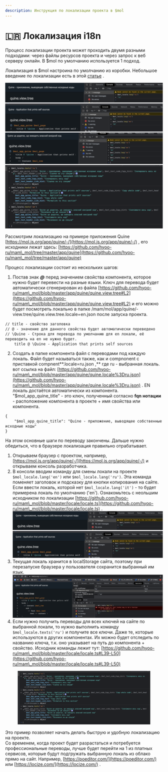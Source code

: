 ```yaml
---
description: Инструкция по локализации проекта в $mol
---
```


# 🇱🇷 Локализация i18n

Процесс локализации проекта может проходить двумя разными подходами: через файлы ресурсов проекта и через запрос к веб серверу онлайн. В $mol по умолчанию используется 1 подход.&#x20;

Локализация в $mol настроина по умолчанию из коробки. Небольшое введение по локализации есть в этой [статье](https://page.hyoo.ru/#!=jfketb\_3qo2ad/View%22jfketb\_3qo2ad%22.Details=%D0%9B%D0%BE%D0%BA%D0%B0%D0%BB%D0%B8%D0%B7%D0%B0%D1%86%D0%B8%D1%8F%20%D0%B2%D0%BE%20view.tree) .

<img src=".gitbook/assets/image (4).png" alt="" data-size="original">![](<.gitbook/assets/image (2).png>)![](<.gitbook/assets/image (7).png>)![](<.gitbook/assets/image (5).png>)

Рассмотрим локализацию на примере приложения Quine [https://mol.js.org/app/quine/-/](https://mol.js.org/app/quine/-/) , его исходники лежат здесь: [https://github.com/hyoo-ru/mam\_mol/tree/master/app/quine](https://github.com/hyoo-ru/mam\_mol/tree/master/app/quine)



Процесс локализации состоит из нескольких шагов:

1. Постав знак _**@**_ перед значением свойства компонента, которое нужно будет перевести на разные языки. Ключ для перевода будет автоматически сгенерирован из файла [https://github.com/hyoo-ru/mam\_mol/blob/master/app/quine/quine.view.tree#L2](https://github.com/hyoo-ru/mam\_mol/blob/master/app/quine/quine.view.tree#L2) и его можно будет посмотреть локально в папке /mam/mol/app/quine/-view.tree/quine.view.tree.locale=en.json после запуска проекта.

```
// title - свойство заголовка
// @ - значение для данного свойства будет автоматически переведено
// \Quine - Строка для перевода по умолчанию для en локали, её переводить на en не нужно будет.
    title @ \Quine - Application that prints self sources

```

2. Создать в папке компонента файл с переводами под каждую локаль. Файл будет называться также, как и compnonent с приставкой compnent**.locale=ru.json ,** где ru -  выбранная локаль. вот ссылка на файл: [https://github.com/hyoo-ru/mam\_mol/blob/master/app/quine/quine.locale%3Dru.json](https://github.com/hyoo-ru/mam\_mol/blob/master/app/quine/quine.locale%3Dru.json) . EN локаль достаётся автоматически из компонента. "$mol\_app\_quine\_title" - это ключ, полученный согласно **fqn нотации** - расположение компонента в проекте + имя свойства или компонента.

```
{
	"$mol_app_quine_title": "Quine - приложение, выводящее собственные исходные коды"
}
```

На этом основные шаги по переводу закончены. Дальше нужно обедиться, что в браузере локализация правильно отрабатывает.&#x20;

1. Открываем браузер с проектом, например, [https://mol.js.org/app/quine/-/](https://mol.js.org/app/quine/-/) и открываем консоль разработчика.
2. В консоли вводим команду для смены локали на проекте `$mol_locale.lang('en')` или `$mol_locale.lang('ru')`. Эта команда поменяет заголовок и подсказку для кнопки копирования на сайте. Если ввести локаль, которой нет `$mol_locale.lang('it')` - то будет примерена локаль по умолчанию ('en'). Ознакомьтесь с неольшим исходником по локализации [https://github.com/hyoo-ru/mam\_mol/blob/master/locale/locale.ts](https://github.com/hyoo-ru/mam\_mol/blob/master/locale/locale.ts)  .<img src=".gitbook/assets/image (4).png" alt="" data-size="original">![](<.gitbook/assets/image (2).png>)
3. Текущая локаль хранится в localStorage сайта, поэтому при перезапуске браузера у пользователя сохранится выбранный им язык. <img src=".gitbook/assets/image (6).png" alt="" data-size="original">
4. Если нужно получить переводы для всех ключей на сайте по выбранной локали, то нужно выполнить команду `$mol_locale.texts('ru')` и получите все ключи. Даже те, которые используются в других компонентах. Их можно будет отследить по названию ключа, т.к. оно указывает на путь до компонента + свойство. Исходник команды лежит тут: [https://github.com/hyoo-ru/mam\_mol/blob/master/locale/locale.ts#L39-L50](https://github.com/hyoo-ru/mam\_mol/blob/master/locale/locale.ts#L39-L50)

<figure><img src=".gitbook/assets/image (5).png" alt=""><figcaption></figcaption></figure>



Это пример позволяет начать делать быструю и удобную локализацию на проекте. \
Со временем, когда проект будет разрастаться и потребуется профессиональные переводы, лучше будет перейти на 1 из платных сервисов, которые будут подгружать выбранную локаль из облако прямо на сайт. Например, [https://poeditor.com/](https://poeditor.com/) или [https://locize.com/](https://locize.com/) .&#x20;
